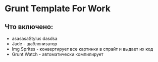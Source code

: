 # Grunt Template For Work

<h2>Что включено:</h2>
 <ul>
 <li>asasasaStylus dasdsa</li>
 <li>Jade - шаблонизатор </li>
 <li>Img Sprites - конвертирует все картинки в спрайт и выдает их код </li>
 <li>Grunt Watch - автоматически компилирует </li>
</ul>
